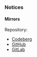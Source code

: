 ### Notices

#### Mirrors

Repository:
- [Codeberg](https://codeberg.org/paveloom-university/Stellar-Astronomy-Special-Workshop-S11-2022)
- [GitHub](https://github.com/paveloom-university/Stellar-Astronomy-Special-Workshop-S11-2022)
- [GitLab](https://gitlab.com/paveloom-g/university/s11-2022/stellar-astronomy-special-workshop)
